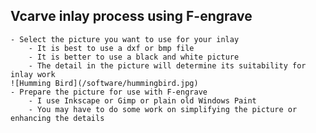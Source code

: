 
## Vcarve inlay process using F-engrave ##

    - Select the picture you want to use for your inlay
        - It is best to use a dxf or bmp file
        - It is better to use a black and white picture
        - The detail in the picture will determine its suitability for inlay work
    ![Humming Bird](/software/hummingbird.jpg)
    - Prepare the picture for use with F-engrave
        - I use Inkscape or Gimp or plain old Windows Paint
        - You may have to do some work on simplifying the picture or enhancing the details
